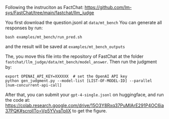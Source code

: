 Following the instruciton as FactChat: https://github.com/lm-sys/FastChat/tree/main/fastchat/llm_judge

You first download the question.jsonl at `data/mt_bench`
You can generate all responses by run:
```
bash examples/mt_bench/run_pred.sh
```
and the result will be saved at `examples/mt_bench_outputs`

The, you move this file into the repository of FastChat at the folder `fastchat/llm_judge/data/mt_bench/model_answer`.
Then run the judgment by:
```
export OPENAI_API_KEY=XXXXXX  # set the OpenAI API key
python gen_judgment.py --model-list [LIST-OF-MODEL-ID] --parallel [num-concurrent-api-call]
```
After that, you can submit your `gpt-4-single.jsonl` on huggingface, and run the code at: https://colab.research.google.com/drive/15O3Y8Rxq37PuMlArE291P4OC6ia37PQK#scrollTo=Vp5YVvaTpIiX to get the figure.

